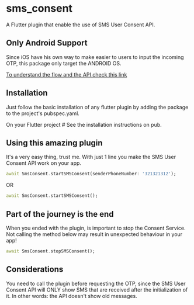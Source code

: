 # sms_consent

A Flutter plugin that enable the use of SMS User Consent API.

## Only Android Support

Since iOS have his own way to make easier to users to input the incoming OTP, this package only target the ANDROID OS.

[To understand the flow and the API check this link](https://developers.google.com/identity/sms-retriever/user-consent/request)

## Installation

Just follow the basic installation of any flutter plugin by adding the package to the project's pubspec.yaml.

On your Flutter project #
See the installation instructions on pub.

## Using this amazing plugin

It's a very easy thing, trust me. With just 1 line you make the SMS User Consent API work on your app.

```dart
await SmsConsent.startSMSConsent(senderPhoneNumber: '321321312');
```
OR
```dart
await SmsConsent.startSMSConsent();
```

## Part of the journey is the end

When you ended with the plugin, is important to stop the Consent Service. Not calling the method below may result in unexpected behaviour in your app!

```dart
await SmsConsent.stopSMSConsent();
```

## Considerations

You need to call the plugin before requesting the OTP, since the SMS User Consent API will ONLY show SMS that are received after the initialization of it. In other words: the API doesn't show old messages.



